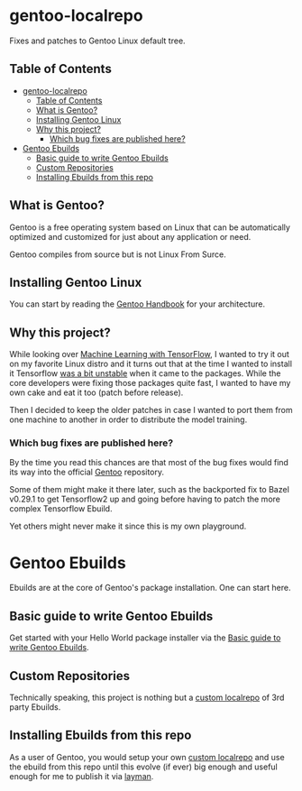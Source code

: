 # gentoo-localrepo
Fixes and patches to Gentoo Linux default tree.

## Table of Contents
* [gentoo-localrepo](#gentoo-localrepo)
  * [Table of Contents](#table-of-contents)
  * [What is Gentoo?](#what-is-gentoo)
  * [Installing Gentoo Linux](#installing-gentoo-linux)
  * [Why this project?](#why-this-project)
    * [Which bug fixes are published here?](#which-bug-fixes-are-published-here)
* [Gentoo Ebuilds](#gentoo-ebuilds)
  * [Basic guide to write Gentoo Ebuilds](#basic-guide-to-write-gentoo-ebuilds)
  * [Custom Repositories](#custom-repositories)
  * [Installing Ebuilds from this repo](#installing-ebuilds-from-this-repo)

## What is Gentoo?
Gentoo is a free operating system based on Linux that can be automatically
optimized and customized for just about any application or need.

Gentoo compiles from source but is not Linux From Surce.

## Installing Gentoo Linux
You can start by reading the [Gentoo Handbook](https://wiki.gentoo.org/wiki/Handbook:Main_Page) for your architecture.

## Why this project?
While looking over [Machine Learning with TensorFlow](https://www.manning.com/books/machine-learning-with-tensorflow),
I wanted to try it out on my favorite Linux distro and it turns out that at the time I wanted to install it Tensorflow
[was a bit unstable](https://github.com/tensorflow/tensorflow/issues/33108) when it came to the packages. While the core
developers were fixing those packages quite fast, I wanted to have my own cake and eat it too (patch before release).

Then I decided to keep the older patches in case I wanted to port them from one machine to another in order to distribute
the model training.

### Which bug fixes are published here?
By the time you read this chances are that most of the bug fixes would find its way into the official
[Gentoo](https://github.com/gentoo/gentoo) repository.

Some of them might make it there later, such as the backported fix
to Bazel v0.29.1 to get Tensorflow2 up and going before having to patch the more complex Tensorflow Ebuild.

Yet others might never make it since this is my own playground.

# Gentoo Ebuilds
Ebuilds are at the core of Gentoo's package installation. One can start here.

## Basic guide to write Gentoo Ebuilds
Get started with your Hello World package installer via the
[Basic guide to write Gentoo Ebuilds](https://wiki.gentoo.org/wiki/Basic_guide_to_write_Gentoo_Ebuilds).

## Custom Repositories
Technically speaking, this project is nothing but a [custom localrepo](https://wiki.gentoo.org/wiki/Custom_repository)
of 3rd party Ebuilds.

## Installing Ebuilds from this repo
As a user of Gentoo, you would setup your own [custom localrepo](https://wiki.gentoo.org/wiki/Custom_repository)
and use the ebuild from this repo until this evolve (if ever) big enough and useful enough for me to publish it
via [layman](https://wiki.gentoo.org/wiki/Layman).
